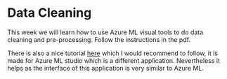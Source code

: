 # Data Cleaning

This week we will learn how to use Azure ML visual tools to do data cleaning and pre-processing. Follow the instructions in the pdf.

There is also a nice tutorial [here](https://blog.datasciencedojo.com/azure-ml-tutorial/) which I would recommend to follow, it is made for Azure ML studio which is a different application. Nevertheless it helps as the interface of this application is very similar to Azure ML.
